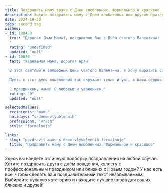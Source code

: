 ```yaml
---
title: Поздравить маму врача с Днем влюбленных. Формальное и красивое
description: Хотите поздравить маму с Днем влюбленных или другим праздником? Наш ИИ создаст незабываемое поздравление, а вы обязательно выделитесь среди других.  
date: 2024-10-30
tags: second tag
wishes:
- id: 108460
  text: "Дорогая (Имя Мамы), поздравляю Вас с Днём святого Валентина!  Искренне желаю Вам крепкого здоровья,  неизменной любви близких и  благополучия. Пусть Ваша самоотверженная работа врача приносит Вам удовлетворение, а  сердце всегда будет полно тепла и радости.  С праздником!
  "
  rating: "undefined"
  updated: "null"
- id: 16030
  text: "Уважаемая мама, дорогая врач!
  
  В этот светлый и волшебный день Святого Валентина, я хочу выразить свою искреннюю признательность и любовь. Ваш бескорыстный труд, ваша забота и внимание к каждому пациенту – это истинный дар, который вы дарите людям каждый день.
  
  Пусть в этот день влюбленных вас окружают тепло и уют, а ваши сердца наполняются радостью и счастьем. Желаю вам крепкого здоровья, благополучия и всегда оставаться такой же прекрасной и любящей мамой, какой вы есть.
  
  С праздником, мама! С любовью и уважением."
  rating: "0"
  updated: "null"

selectedValues:
  recipients: "mamu"
  holidays: "s-dnem-vlyublennih"
  professions: "vrach"
  style: "formalnoje"

links:
- slug: "pozdravit-mamu-s-dnem-vlyublennih-formalnoje"
  title: "Поздравить маму с Днем влюбленных. Формальное и красивое"
---
```


Здесь вы найдете отличную подборку поздравлений на любой случай. 
Хотите поздравить друга с днём рождения, коллегу с профессиональным праздником или близких с Новым годом? У нас есть всё, чтобы сделать ваш поздравительный текст незабываемым. Выбирайте нужную категорию и находите лучшие слова для ваших близких и друзей!
